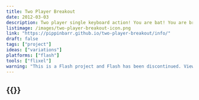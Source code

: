 ```yaml
---
title: Two Player Breakout
date: 2012-03-03
description: Two player single keyboard action! You are bat! You are bricks! Finally bricks has a say in the matter! Fight for survival in the ball-eat-brick world of Atari-era Breakout! Watch out for those third-layer orange bricks! They’re a doozy!
listimage: /images/two-player-breakout-icon.png
link: "https://pippinbarr.github.io/two-player-breakout/info/"
draft: false
tags: ["project"]
ideas: ["variations"]
platforms: ["flash"]
tools: ["flixel"]
warning: "This is a Flash project and Flash has been discontinued. View the game's page for more information."
---
```


## {{<param title >}}
